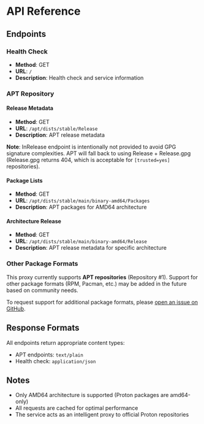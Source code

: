 # API Reference

## Endpoints

### Health Check

- **Method**: GET
- **URL**: `/`
- **Description**: Health check and service information

### APT Repository

#### Release Metadata

- **Method**: GET
- **URL**: `/apt/dists/stable/Release`
- **Description**: APT release metadata

**Note**: InRelease endpoint is intentionally not provided to avoid GPG signature complexities. APT will fall back to using Release + Release.gpg (Release.gpg returns 404, which is acceptable for `[trusted=yes]` repositories).

#### Package Lists

- **Method**: GET
- **URL**: `/apt/dists/stable/main/binary-amd64/Packages`
- **Description**: APT packages for AMD64 architecture

#### Architecture Release

- **Method**: GET
- **URL**: `/apt/dists/stable/main/binary-amd64/Release`
- **Description**: APT release metadata for specific architecture

### Other Package Formats

This proxy currently supports **APT repositories** (Repository #1). Support for other package formats (RPM, Pacman, etc.) may be added in the future based on community needs.

To request support for additional package formats, please [open an issue on GitHub](https://github.com/Proton-Makers/proton-repo-proxy/issues).

## Response Formats

All endpoints return appropriate content types:

- APT endpoints: `text/plain`
- Health check: `application/json`

## Notes

- Only AMD64 architecture is supported (Proton packages are amd64-only)
- All requests are cached for optimal performance
- The service acts as an intelligent proxy to official Proton repositories
